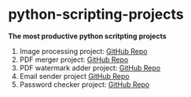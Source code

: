 # python-scripting-projects
**The most productive python scritpting projects**

1. Image processing project: [GitHub Repo][1]
2. PDF merger project: [GitHub Repo][2]
3. PDF watermark adder project: [GitHub Repo][3]
4. Email sender project [GitHub Repo][4]
5. Password checker project: [GitHub Repo][5]





[1]: https://github.com/AswinBarath/image-processing
[2]: https://github.com/AswinBarath/PDF-merger
[3]: https://github.com/AswinBarath/PDF-watermark-adder
[4]: https://github.com/AswinBarath/Email-sender
[5]: https://github.com/AswinBarath/Password-checker